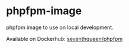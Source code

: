 # phpfpm-image
phpfpm image to use on local development.

Available on Dockerhub: [seventhqueen/phpfpm](https://hub.docker.com/r/seventhqueen/phpfpm/)
